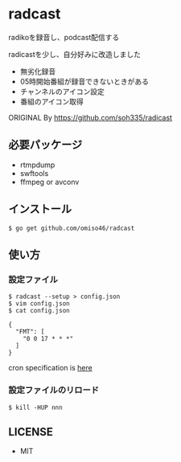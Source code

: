 # radcast

radikoを録音し、podcast配信する

radicastを少し、自分好みに改造しました
* 無劣化録音
* 05時開始番組が録音できないときがある
* チャンネルのアイコン設定
* 番組のアイコン取得

ORIGINAL By https://github.com/soh335/radicast


## 必要パッケージ

* rtmpdump
* swftools
* ffmpeg or avconv

## インストール

```
$ go get github.com/omiso46/radcast
```

## 使い方

### 設定ファイル

```
$ radcast --setup > config.json
$ vim config.json
$ cat config.json

{
  "FMT": [
    "0 0 17 * * *"
  ]
}
```

cron specification is [here](https://godoc.org/github.com/robfig/cron#hdr-CRON_Expression_Format)

### 設定ファイルのリロード

```
$ kill -HUP nnn
```

## LICENSE

* MIT
